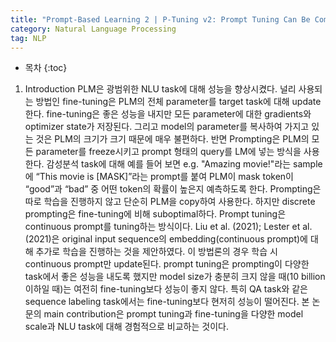```yaml
---
title: "Prompt-Based Learning 2 | P-Tuning v2: Prompt Tuning Can Be Comparable to Fine-tuning Universally Across Scales and Tasks"
category: Natural Language Processing
tag: NLP
---
```








* 목차
{:toc}








1. Introduction
PLM은 광범위한 NLU task에 대해 성능을 향상시켰다. 널리 사용되는 방법인 fine-tuning은 PLM의 전체 parameter를 target task에 대해 update한다. fine-tuning은 좋은 성능을 내지만 모든 parameter에 대한 gradients와 optimizer state가 저장된다. 그리고 model의 parameter를 복사하여 가지고 있는 것은 PLM의 크기가 크기 때문에 매우 불편하다.
반면 Prompting은 PLM의 모든 parameter를 freeze시키고 prompt 형태의 query를 LM에 넣는 방식을 사용한다. 감성분석 task에 대해 예를 들어 보면 e.g. "Amazing movie!"라는 sample에 “This movie is [MASK]”라는 prompt를 붙여 PLM이 mask token이 “good”과 “bad” 중 어떤 token의 확률이 높은지 예측하도록 한다. Prompting은 따로 학습을 진행하지 않고 단순히 PLM을 copy하여 사용한다. 하지만 discrete prompting은 fine-tuning에 비해 suboptimal하다.
Prompt tuning은 continuous prompt를 tuning하는 방식이다. Liu et al. (2021); Lester et al. (2021)은 original input sequence의 embedding(continuous prompt)에 대해 추가로 학습을 진행하는 것을 제안하였다. 이 방법론의 경우 학습 시 continuous prompt만 update된다. prompt tuning은 prompting이 다양한 task에서 좋은 성능을 내도록 했지만 model size가 충분히 크지 않을 때(10 billion 이하일 때)는 여전히 fine-tuning보다 성능이 좋지 않다. 특히 QA task와 같은 sequence labeling task에서는 fine-tuning보다 현저히 성능이 떨어진다. 
본 논문의 main contribution은 prompt tuning과 fine-tuning을 다양한 model scale과 NLU task에 대해 경험적으로 비교하는 것이다. 
